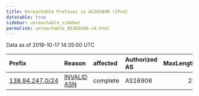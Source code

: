 ```yaml
---
title: Unreachable Prefixes in AS265840 (IPv4)
datatable: true
sidebar: unreachable_sidebar
permalink: unreachable_AS265840-v4.html
---
```


Data as of 2018-10-17 14:35:00 UTC


<div class="datatable-begin"></div>

| Prefix                                                   | Reason                                                                                                  | affected   | Authorized AS   |   MaxLength | Anchor                                         |   unreachable /24s |
|:---------------------------------------------------------|:--------------------------------------------------------------------------------------------------------|:-----------|:----------------|------------:|:-----------------------------------------------|-------------------:|
| [138.94.247.0/24](https://stat.ripe.net/138.94.247.0/24) | [INVALID ASN](https://rpki-validator.ripe.net/announcement-preview?asn=AS265840&prefix=138.94.247.0/24) | complete   | AS16906         |          22 | [LACNIC](unreachable_LACNIC_RPKI_Root-v4.html) |                  1 |

<div class="datatable-end"></div>